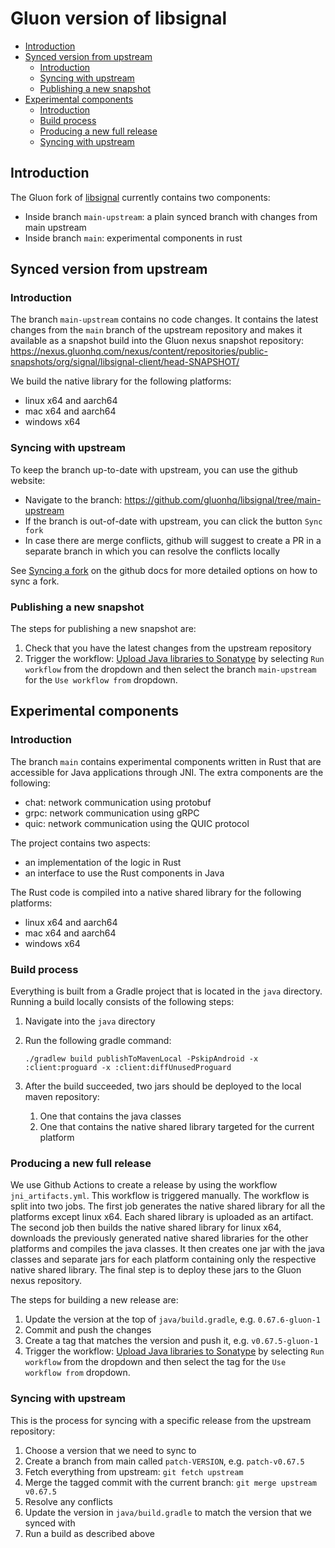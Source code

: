 # Gluon version of libsignal

* [Introduction](#introduction)
* [Synced version from upstream](#synced-version-from-upstream)
   * [Introduction](#introduction-1)
   * [Syncing with upstream](#syncing-with-upstream)
   * [Publishing a new snapshot](#publishing-a-new-snapshot)
* [Experimental components](#experimental-components)
   * [Introduction](#introduction-2)
   * [Build process](#build-process)
   * [Producing a new full release](#producing-a-new-full-release)
   * [Syncing with upstream](#syncing-with-upstream-1)

## Introduction

The Gluon fork of [libsignal](https://github.com/signalapp/libsignal) currently contains two
components:

* Inside branch `main-upstream`: a plain synced branch with changes from main upstream
* Inside branch `main`: experimental components in rust

## Synced version from upstream

### Introduction

The branch `main-upstream` contains no code changes. It contains the latest changes from the
`main` branch of the upstream repository and makes it available as a snapshot build into the Gluon
nexus snapshot repository: https://nexus.gluonhq.com/nexus/content/repositories/public-snapshots/org/signal/libsignal-client/head-SNAPSHOT/

We build the native library for the following platforms:

* linux x64 and aarch64
* mac x64 and aarch64
* windows x64

### Syncing with upstream

To keep the branch up-to-date with upstream, you can use the github website:

* Navigate to the branch: https://github.com/gluonhq/libsignal/tree/main-upstream
* If the branch is out-of-date with upstream, you can click the button `Sync fork`
* In case there are merge conflicts, github will suggest to create a PR in a separate
  branch in which you can resolve the conflicts locally

See [Syncing a fork](https://docs.github.com/en/pull-requests/collaborating-with-pull-requests/working-with-forks/syncing-a-fork) on the github docs for more detailed options on how to sync a
fork.

### Publishing a new snapshot

The steps for publishing a new snapshot are:

1. Check that you have the latest changes from the upstream repository
2. Trigger the workflow: [Upload Java libraries to Sonatype](https://github.com/gluonhq/libsignal/actions/workflows/jni_artifacts.yml)
   by selecting `Run workflow` from the dropdown and then select the branch `main-upstream` for the `Use workflow from` dropdown.

## Experimental components

### Introduction

The branch `main` contains experimental components written in Rust that are accessible for Java
applications through JNI. The extra components are the following:

* chat: network communication using protobuf
* grpc: network communication using gRPC
* quic: network communication using the QUIC protocol

The project contains two aspects:

* an implementation of the logic in Rust
* an interface to use the Rust components in Java

The Rust code is compiled into a native shared library for the following platforms:

* linux x64 and aarch64
* mac x64 and aarch64
* windows x64

### Build process

Everything is built from a Gradle project that is located in the `java` directory. Running a
build locally consists of the following steps:

1. Navigate into the `java` directory
2. Run the following gradle command:

    ```
    ./gradlew build publishToMavenLocal -PskipAndroid -x :client:proguard -x :client:diffUnusedProguard
    ```

3. After the build succeeded, two jars should be deployed to the local maven repository:
    1. One that contains the java classes
    2. One that contains the native shared library targeted for the current platform

### Producing a new full release

We use Github Actions to create a release by using the workflow `jni_artifacts.yml`. This
workflow is triggered manually. The workflow is split into two jobs. The first job generates the
native shared library for all the platforms except linux x64. Each shared library is uploaded as
an artifact. The second job then builds the native shared library for linux x64, downloads the
previously generated native shared libraries for the other platforms and compiles the java
classes. It then creates one jar with the java classes and separate jars for each platform
containing only the respective native shared library. The final step is to deploy these jars to
the Gluon nexus repository.

The steps for building a new release are:

1. Update the version at the top of `java/build.gradle`, e.g. `0.67.6-gluon-1`
2. Commit and push the changes
3. Create a tag that matches the version and push it, e.g. `v0.67.5-gluon-1`
4. Trigger the workflow: [Upload Java libraries to Sonatype](https://github.com/gluonhq/libsignal/actions/workflows/jni_artifacts.yml)
by selecting `Run workflow` from the dropdown and then select the tag for the `Use workflow from`
dropdown.

### Syncing with upstream

This is the process for syncing with a specific release from the upstream repository:

1. Choose a version that we need to sync to
2. Create a branch from main called `patch-VERSION`, e.g. `patch-v0.67.5`
3. Fetch everything from upstream: `git fetch upstream`
4. Merge the tagged commit with the current branch: `git merge upstream v0.67.5`
5. Resolve any conflicts
6. Update the version in `java/build.gradle` to match the version that we synced with
7. Run a build as described above